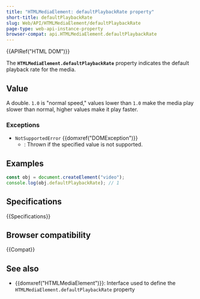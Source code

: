 ```yaml
---
title: "HTMLMediaElement: defaultPlaybackRate property"
short-title: defaultPlaybackRate
slug: Web/API/HTMLMediaElement/defaultPlaybackRate
page-type: web-api-instance-property
browser-compat: api.HTMLMediaElement.defaultPlaybackRate
---
```


{{APIRef("HTML DOM")}}

The **`HTMLMediaElement.defaultPlaybackRate`** property indicates the default playback rate for the media.

## Value

A double. `1.0` is "normal speed," values lower than `1.0` make the media play slower than normal, higher values make it play faster.

### Exceptions

- `NotSupportedError` {{domxref("DOMException")}}
  - : Thrown if the specified value is not supported.

## Examples

```js
const obj = document.createElement("video");
console.log(obj.defaultPlaybackRate); // 1
```

## Specifications

{{Specifications}}

## Browser compatibility

{{Compat}}

## See also

- {{domxref("HTMLMediaElement")}}: Interface used to define the `HTMLMediaElement.defaultPlaybackRate` property
